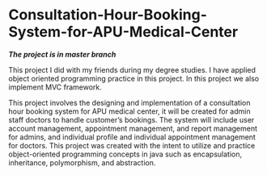 # Consultation-Hour-Booking-System-for-APU-Medical-Center
***The project is in master branch***

This project I did with my friends during my degree studies. I have applied object oriented programming practice in this project. 
In this project we also implement MVC framework.  

This project involves the designing and implementation of a consultation hour booking system for APU medical center, it will be created for admin staff doctors to handle customer’s bookings. The system will include user account management, appointment management, and report management for admins, and individual profile and individual appointment management for doctors. This project was created with the intent to utilize and practice object-oriented programming concepts in java such as encapsulation, inheritance, polymorphism, and abstraction.


